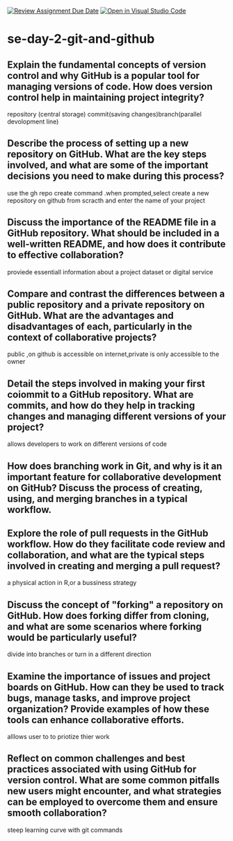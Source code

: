 [![Review Assignment Due Date](https://classroom.github.com/assets/deadline-readme-button-22041afd0340ce965d47ae6ef1cefeee28c7c493a6346c4f15d667ab976d596c.svg)](https://classroom.github.com/a/8wgCKhpZ)
[![Open in Visual Studio Code](https://classroom.github.com/assets/open-in-vscode-2e0aaae1b6195c2367325f4f02e2d04e9abb55f0b24a779b69b11b9e10269abc.svg)](https://classroom.github.com/online_ide?assignment_repo_id=18411162&assignment_repo_type=AssignmentRepo)
# se-day-2-git-and-github
## Explain the fundamental concepts of version control and why GitHub is a popular tool for managing versions of code. How does version control help in maintaining project integrity?
repository (central storage) commit(saving changes)branch(parallel devolopment line)
## Describe the process of setting up a new repository on GitHub. What are the key steps involved, and what are some of the important decisions you need to make during this process?
use the gh repo create command .when prompted,select create a new repository on github from scracth and enter the name  of your project
## Discuss the importance of the README file in a GitHub repository. What should be included in a well-written README, and how does it contribute to effective collaboration?
proviede essentiall information about a project dataset or digital service
## Compare and contrast the differences between a public repository and a private repository on GitHub. What are the advantages and disadvantages of each, particularly in the context of collaborative projects?
public ,on github is accessible on internet,private is only accessible to the owner
## Detail the steps involved in making your first coiommit to a GitHub repository. What are commits, and how do they help in tracking changes and managing different versions of your project?
allows developers to work on different versions of code
## How does branching work in Git, and why is it an important feature for collaborative development on GitHub? Discuss the process of creating, using, and merging branches in a typical workflow.

## Explore the role of pull requests in the GitHub workflow. How do they facilitate code review and collaboration, and what are the typical steps involved in creating and merging a pull request?
a physical action  in R,or a bussiness strategy
## Discuss the concept of "forking" a repository on GitHub. How does forking differ from cloning, and what are some scenarios where forking would be particularly useful?
divide into branches or turn in a different direction
## Examine the importance of issues and project boards on GitHub. How can they be used to track bugs, manage tasks, and improve project organization? Provide examples of how these tools can enhance collaborative efforts.
alllows user to to priotize thier work 
## Reflect on common challenges and best practices associated with using GitHub for version control. What are some common pitfalls new users might encounter, and what strategies can be employed to overcome them and ensure smooth collaboration?
steep learning curve with git commands

